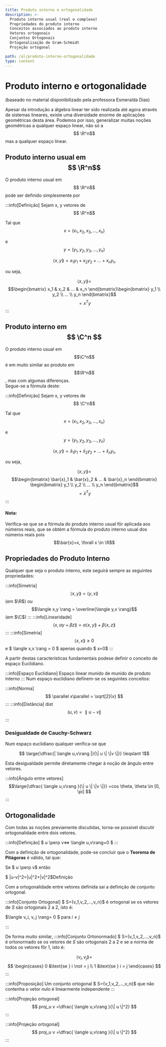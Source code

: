 ```yaml
---
title: Produto interno e ortogonalidade
description: >-
  Produto interno usual (real e complexo)
  Propriedades do produto interno
  Conceitos associados ao produto interno
  Vetores ortogonais
  Conjuntos Ortogonais
  Ortogonalização de Gram-Schmidt
  Projeção ortogonal

path: /al/produto-interno-ortogonalidade
type: content
---
```


# Produto interno e ortogonalidade


(baseado no material disponibilizado pela professora Esmeralda Dias)


Apesar da introdução a álgebra linear ter sido realizada até agora através de sistemas lineares, existe uma diversidade enorme de aplicações geométricas desta área.
Podemos por isso, generalizar muitas noções geométricas a qualquer espaço linear, não só a $$ \R^n$$ mas a qualquer espaço linear.


## Produto interno usual em  $$ \R^n$$


O produto interno usual em  $$ \R^n$$ pode ser definido simplesmente por


:::info[Definição]
Sejam x, y vetores de  $$ \R^n$$

Tal que $$ x=(x_1,x_2,x_3,... , x_n) $$

e      $$y=(y_1,y_2,y_3,..., y_n)$$

$$ \langle x,y \rang =x_1y_1 +x_2y_2+...+x_ny_n$$


ou seja,


$$ \langle x,y \rang = $$ $$\begin{bmatrix}
   x_1 & x_2 & ... & x_n
\end{bmatrix}\begin{bmatrix}
   y_1 \\
   y_2 \\
   ... \\
   y_n
\end{bmatrix}$$
$$= x^Ty$$
:::


## Produto interno em $$ \C^n $$


O produto interno usual em $$\C^n$$ é em muito similar ao produto em $$\R^n$$, mas com algumas diferenças.   
Segue-se a fórmula deste: 

:::info[Definição]
Sejam x, y vetores de  $$ \C^n$$

Tal que $$ x=(x_1,x_2,x_3,... , x_n) $$

e      $$y=(y_1,y_2,y_3,..., y_n)$$

$$ \langle x,y \rang =\bar{x}_1y_1 +\bar{x}_2y_2+...+\bar{x}_ny_n$$


ou seja,


$$ \langle x,y \rang = $$ $$\begin{bmatrix}
   \bar{x}_1 & \bar{x}_2 & ... & \bar{x}_n
\end{bmatrix} \begin{bmatrix}
   y_1 \\
   y_2 \\
   ... \\
   y_n
\end{bmatrix}$$
$$= \bar{x}^Ty$$
:::

#### Nota:   
Verifica-se que se a fórmula do produto interno usual fôr aplicada aos números reais, que se obtém a fórmula do produto interno usual dos números reais pois $$\bar{x}=x, \forall x \in \R$$
## Propriedades do Produto Interno


Qualquer que seja o produto interno, este seguirá sempre as seguintes propriedades:   



:::info[Simetria]
$$ \langle x,y \rang =  \langle y,x \rang $$ (em $\R$) ou $$\langle x,y \rang =  \overline{\langle y,x \rang}$$ (em $\C$)
:::
:::info[Linearidade]
$$ \langle x,\alpha y + \beta z \rang =  \alpha \langle x,y\rang + \beta \langle x,z\rang$$ 
:::
:::info[Simetria]
$$ \langle x,x \rang \geqslant 0 $$ e $ \langle x,x \rang = 0 $  apenas quando $ x=0$
:::


A partir destas características fundamentais podese definir o conceito de espaço Euclidiano.

:::info[Espaço Euclidiano]
Espaço linear munido de munido de produto interno 
:::
Num espaço euclidiano definem-se os seguintes conceitos:

:::info[Norma]
$$ \parallel x\parallel = \sqrt[2]{x} $$ 
:::
:::info[Distância]
dist$$(u,v) = \parallel u-v\parallel $$ 
:::


### Desigualdade de Cauchy-Schwarz

Num espaço euclidiano qualquer verifica-se que


$$ \large{\dfrac{| \langle u,v\rang |}{\| u \| \|v \|}} \leqslant 1$$

Esta desigualdade permite diretamente chegar à noção de ângulo entre vetores.

:::info[Ângulo entre vetores]
$$\large{\dfrac{ \langle u,v\rang }{\| u \| \|v \|}} =cos \theta, \theta \in [0, \pi] $$ 
:::

## Ortogonalidade
Com todas as noções previamente discutidas, torna-se possível discutir ortogonalidade entre dois vetores.

:::info[Definição]
$ u \perp v<=>  \langle u,v\rang=0 $
:::

Com a definição de ortogonalidade, pode-se concluir que o **Teorema de Pitágoras** é válido, tal que:

Se $ u \perp v$ então

$ \|u-v\|^2=\|u\|^2+\|v\|^2$Definição


Com a ortogonalidade entre vetores definida sai a definição de conjunto ortogonal.

:::info[Conjunto Ortogonal]
$ S=\{v_1,v_2,...,v_n\}$ é ortogonal se os vetores de $S$ são ortogonais 2 a 2, isto é:

$\langle v_i, v_j \rang= 0 $ para $i \not= j$

:::

De forma muito similar,
:::info[Conjunto Ortonormado]
$ S=\{v_1,v_2,...,v_n\}$ é ortonormado se os vetores de $S$ são ortogonais 2 a 2 e se a norma de todos os vetores fôr 1, isto é:

$$\langle v_i, v_j \rang=$$ $$ \begin{cases}
   0 &\text{se } i \not = j \\
   1 &\text{se } i = j
\end{cases}  $$
:::

:::info[Proposição]
Um conjunto ortogonal $ S=\{v_1,v_2,...,v_n\}$ que não contenha o vetor nulo é linearmente independente
:::

:::info[Projeção ortogonal]
$$ proj_u v =\dfrac{ \langle u,v\rang }{\| u \|^2} $$
:::

:::info[Projeção ortogonal]
$$ proj_u v =\dfrac{ \langle u,v\rang }{\| u \|^2} $$
:::